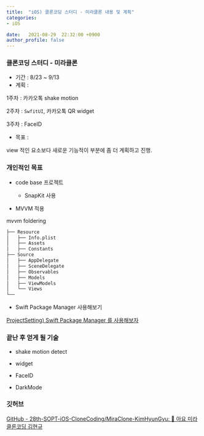 ```yaml
---
title:  "iOS) 클론코딩 스터디 - 미라클론 내용 및 계획"
categories:
- iOS

date:   2021-08-29  22:32:00 +0900
author_profile: false
---
```


### 클론코딩 스터디 - 미라클론

- 기간 : 8/23 ~ 9/13
- 계획 :

1주차 : 카카오톡  shake motion

2주차 : `SwfitUI`, 카카오톡 QR widget

3주차 : FaceID

- 목표 :

view 적인 요소보다 새로운 기능적이 부분에 좀 더 계획하고 진행.

### 개인적인 목표

- code base 프로젝트
    - SnapKit 사용

- MVVM 적용

mvvm foldering

```bash
├── Resource
│   ├── Info.plist
│   ├── Assets
│   ├── Constants
├── Source
│   ├── AppDelegate
│   ├── SceneDelegate
│   ├── Observables
│   ├── Models
│   ├── ViewModels
│   └── Views
└──
```

- Swift Package Manager 사용해보기

[ProjectSetting) Swift Package Manager 를 사용해보자](https://gyuios.tistory.com/90)

### 끝난 후 얻게 될 기술

- shake motion detect
- widget
- FaceID

- DarkMode

### 깃허브

[GitHub - 28th-SOPT-iOS-CloneCoding/MiraClone-KimHyunGyu: 🧚 아요 미라클론코딩 김현규](https://github.com/28th-SOPT-iOS-CloneCoding/MiraClone-KimHyunGyu)
